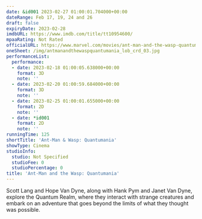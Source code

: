 ```yaml
---
date: &id001 2023-02-27 01:00:01.704000+00:00
dateRange: Feb 17, 19, 24 and 26
draft: false
expiryDate: 2023-02-28
imdbURL: https://www.imdb.com/title/tt10954600/
mpaaRating: Not Rated
officialURL: https://www.marvel.com/movies/ant-man-and-the-wasp-quantumania
oneSheet: /img/antmanandthewaspquantumania_lob_crd_03.jpg
performanceList:
  performance:
  - date: 2023-02-18 01:00:05.638000+00:00
    format: 3D
    note: ''
  - date: 2023-02-20 01:00:59.684000+00:00
    format: 3D
    note: ''
  - date: 2023-02-25 01:00:01.655000+00:00
    format: 2D
    note: ''
  - date: *id001
    format: 2D
    note: ''
runningTime: 125
shortTitle: 'Ant-Man & Wasp: Quantumania'
showType: Cinema
studioInfo:
  studio: Not Specified
  studioFee: 0
  studioPercentage: 0
title: 'Ant-Man and the Wasp: Quantumania'
---
```


Scott Lang and Hope Van Dyne, along with Hank Pym and Janet Van Dyne, explore the Quantum Realm, where they interact with strange creatures and embark on an adventure that goes beyond the limits of what they thought was possible.